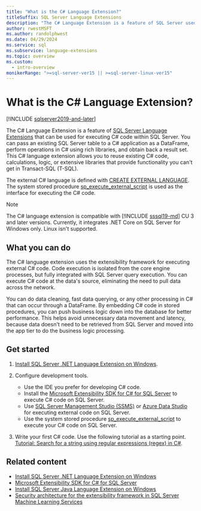 ```yaml
---
title: "What is the C# Language Extension?"
titleSuffix: SQL Server Language Extensions
description: "The C# Language Extension is a feature of SQL Server used for executing external C# code. Relational data can be used in the external C# code using the extensibility framework."
author: rwestMSFT
ms.author: randolphwest
ms.date: 04/29/2024
ms.service: sql
ms.subservice: language-extensions
ms.topic: overview
ms.custom:
  - intro-overview
monikerRange: ">=sql-server-ver15 || >=sql-server-linux-ver15"
---
```


# What is the C# Language Extension?

[!INCLUDE [sqlserver2019-and-later](../includes/applies-to-version/sqlserver2019-and-later.md)]

The C# Language Extension is a feature of [SQL Server Language Extensions](language-extensions-overview.md) that can be used for executing C# code within SQL Server. You can pass an existing SQL Server table to a C# application as a DataFrame, perform operations in C# using rich libraries, and obtain back a result set. This C# language extension allows you to reuse existing C# code, calculations, logic, or extensive libraries that provide functionality you can't get in Transact-SQL (T-SQL).

The external C# language is defined with [CREATE EXTERNAL LANGUAGE](../t-sql/statements/create-external-language-transact-sql.md). The system stored procedure [sp_execute_external_script](../relational-databases/system-stored-procedures/sp-execute-external-script-transact-sql.md) is used as the interface for executing the C# code.

> [!NOTE]  
> The C# language extension is compatible with [!INCLUDE [sssql19-md](../includes/sssql19-md.md)] CU 3 and later versions. Currently, it integrates .NET Core on SQL Server for Windows only. Linux isn't supported.

## What you can do

The C# language extension uses the extensibility framework for executing external C# code. Code execution is isolated from the core engine processes, but fully integrated with SQL Server query execution. You can execute C# code at the data's source, eliminating the need to pull data across the network.

You can do data cleaning, fast data querying, or any other processing in C# that can occur through a DataFrame. By embedding C# code in stored procedures, you can push business logic down into the database for better performance. This helps avoid unnecessary data movement and latency, because data doesn't need to be retrieved from SQL Server and moved into the app tier to do the business logic processing.

## Get started

1. [Install SQL Server .NET Language Extension on Windows](install/windows-c-sharp.md).

1. Configure development tools.

   - Use the IDE you prefer for developing C# code.
   - Install the [Microsoft Extensibility SDK for C# for SQL Server](how-to/extensibility-sdk-c-sharp-sql-server.md) to execute C# code on SQL Server.
   - Use [SQL Server Management Studio (SSMS)](../ssms/sql-server-management-studio-ssms.md) or [Azure Data Studio](../azure-data-studio/what-is-azure-data-studio.md) for executing external code on SQL Server.
   - Use the system stored procedure [sp_execute_external_script](../relational-databases/system-stored-procedures/sp-execute-external-script-transact-sql.md) to execute your C# code on SQL Server.

1. Write your first C# code. Use the following tutorial as a starting point. [Tutorial: Search for a string using regular expressions (regex) in C#](tutorials/search-for-string-using-regular-expressions-in-c-sharp.md).

## Related content

- [Install SQL Server .NET Language Extension on Windows](install/windows-c-sharp.md)
- [Microsoft Extensibility SDK for C# for SQL Server](how-to/extensibility-sdk-c-sharp-sql-server.md)
- [Install SQL Server Java Language Extension on Windows](install/windows-java.md)
- [Security architecture for the extensibility framework in SQL Server Machine Learning Services](../machine-learning/concepts/security.md)
